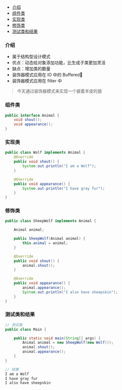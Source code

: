 - [介绍](#%E4%BB%8B%E7%BB%8D)
- [组件类](#%E7%BB%84%E4%BB%B6%E7%B1%BB)
- [实现类](#%E5%AE%9E%E7%8E%B0%E7%B1%BB)
- [修饰类](#%E4%BF%AE%E9%A5%B0%E7%B1%BB)
- [测试类和结果](#%E6%B5%8B%E8%AF%95%E7%B1%BB%E5%92%8C%E7%BB%93%E6%9E%9C)
### 介绍
- 属于结构型设计模式
- 优点：动态给对象添加功能，比生成子类更加灵活
- 缺点：增加类的数量
- 装饰器模式应用在 IO 中的 Buffered
- 装饰器模式应用在 filter 中

> 今天通过装饰器模式来实现一个披着羊皮的狼
### 组件类
```java
public interface Animal {
    void shout();
    void appearance();
}
```

### 实现类
```java
public class Wolf implements Animal {
    @Override
    public void shout() {
        System.out.println("I am a Wolf");
    }

    @Override
    public void appearance() {
        System.out.println("I have gray fur");
    }
}
```

### 修饰类
```java
public class SheepWolf implements Animal {

    Animal animal;

    public SheepWolf(Animal animal) {
        this.animal = animal;
    }

    @Override
    public void shout() {
        animal.shout();
    }

    @Override
    public void appearance() {
        animal.appearance();
        System.out.println("I also have sheepskin");
    }
}
```

### 测试类和结果
```java
// 测试类
public class Main {

    public static void main(String[] args) {
        Animal animal = new SheepWolf(new Wolf());
        animal.shout();
        animal.appearance();
    }
}
```

```java
// 结果
I am a Wolf
I have gray fur
I also have sheepskin
```
